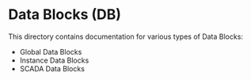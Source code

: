 # Data Blocks (DB)

This directory contains documentation for various types of Data Blocks:

- Global Data Blocks
- Instance Data Blocks
- SCADA Data Blocks
